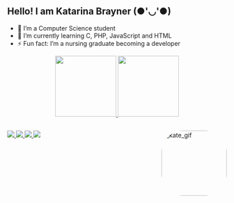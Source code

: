 ## Hello! I am Katarina Brayner (●'◡'●)

- 🔭 I’m a Computer Science student
- 🌱 I’m currently learning C, PHP, JavaScript and HTML
- ⚡ Fun fact: I’m a nursing graduate becoming a developer

<div align="center">
  <a href="https://github.com/kbrayner">
  <img height="140em" src="https://github-readme-stats.vercel.app/api?username=kbrayner&show_icons=true&theme=dracula&include_all_commits=true&count_private=true" />
  <img height="140em" src="https://github-readme-stats.vercel.app/api/top-langs/?username=kbrayner&layout=compact&langs_count=7&theme=dracula" />
</div>

##

<div> 
  <a href="https://instagram.com/_katarinamellany" target="_blank">
    <img src="https://img.shields.io/badge/Instagram-E4405F?style=for-the-badge&logo=instagram&logoColor=white "target =" _ blank ">
  </a>
  <a href="https://discord.gg/KateBrayner#9118" target="_blank">
    <img src="https://img.shields.io/badge/Discord-7289DA?style=for-the-badge&logo=discord&logoColor=white "target =" _ blank ">
  </a> 
  <a href="katarinabrayner@gmail.com">
    <img src="https://img.shields.io/badge/Gmail-D14836?style=for-the-badge&logo=gmail&logoColor=white" target="_ blank">
  </a>
  <a href="https://www.linkedin.com/in/katarina-brayner" target="_blank">
      <img src="https://img.shields.io/badge/LinkedIn-0077B5?style=for-the-badge&logo=linkedin&logoColor=white "target =" _ blank ">
  </a>
  <img align="right" alt="kate_gif" height="150" style="border-radius: 50px;" src="https://media.discordapp.net/attachments/910678114923839541/910678262122971166/Webp.net-gifmaker.gif?width=572&height=572">
</div>
